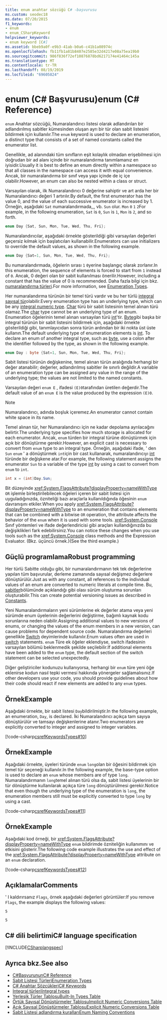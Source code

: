 ```yaml
---
title: enum anahtar sözcüğü C# -başvurusu
ms.custom: seodec18
ms.date: 07/20/2015
f1_keywords:
- enum
- enum_CSharpKeyword
helpviewer_keywords:
- enum keyword [C#]
ms.assetid: bbeb9a0f-e9b3-41ab-b0a6-c41b1a08974c
ms.openlocfilehash: fb11fb1a81b8407e2585e32d4217e08a75ea19b0
ms.sourcegitcommit: 986f836f72ef10876878bd6217174e41464c145a
ms.translationtype: MT
ms.contentlocale: tr-TR
ms.lasthandoff: 08/19/2019
ms.locfileid: "69605824"
---
```

# <a name="enum-c-reference"></a><span data-ttu-id="eebd2-102">enum (C# Başvurusu)</span><span class="sxs-lookup"><span data-stu-id="eebd2-102">enum (C# Reference)</span></span>

<span data-ttu-id="eebd2-103">`enum` Anahtar sözcüğü, Numaralandırıcı listesi olarak adlandırılan bir adlandırılmış sabitler kümesinden oluşan ayrı bir tür olan sabit listesini bildirmek için kullanılır.</span><span class="sxs-lookup"><span data-stu-id="eebd2-103">The `enum` keyword is used to declare an enumeration, a distinct type that consists of a set of named constants called the enumerator list.</span></span>

<span data-ttu-id="eebd2-104">Genellikle, ad alanındaki tüm sınıfların eşit kolaylık olmadan erişebilmesi için doğrudan bir ad alanı içinde bir numaralandırma tanımlamanız en iyisidir.</span><span class="sxs-lookup"><span data-stu-id="eebd2-104">Usually it is best to define an enum directly within a namespace so that all classes in the namespace can access it with equal convenience.</span></span> <span data-ttu-id="eebd2-105">Ancak, bir numaralandırma bir sınıf veya yapı içinde de iç içe olabilir.</span><span class="sxs-lookup"><span data-stu-id="eebd2-105">However, an enum can also be nested within a class or struct.</span></span>

<span data-ttu-id="eebd2-106">Varsayılan olarak, ilk Numaralandırıcı 0 değerine sahiptir ve art arda her bir Numaralandırıcı değeri 1 artırılır.</span><span class="sxs-lookup"><span data-stu-id="eebd2-106">By default, the first enumerator has the value 0, and the value of each successive enumerator is increased by 1.</span></span> <span data-ttu-id="eebd2-107">Örneğin, aşağıdaki `Sat` numaralandırmada,,, vb. `Sun` olur. `Mon` `0` `1` `2`</span><span class="sxs-lookup"><span data-stu-id="eebd2-107">For example, in the following enumeration, `Sat` is `0`, `Sun` is `1`, `Mon` is `2`, and so forth.</span></span>

```csharp
enum Day {Sat, Sun, Mon, Tue, Wed, Thu, Fri};
```

<span data-ttu-id="eebd2-108">Numaralandırıcılar, aşağıdaki örnekte gösterildiği gibi varsayılan değerleri geçersiz kılmak için başlatıcıları kullanabilir.</span><span class="sxs-lookup"><span data-stu-id="eebd2-108">Enumerators can use initializers to override the default values, as shown in the following example.</span></span>

```csharp
enum Day {Sat=1, Sun, Mon, Tue, Wed, Thu, Fri};
```

<span data-ttu-id="eebd2-109">Bu numaralandırmada, öğelerin sırası `1` `0`yerine başlangıç olarak zorlanır.</span><span class="sxs-lookup"><span data-stu-id="eebd2-109">In this enumeration, the sequence of elements is forced to start from `1` instead of `0`.</span></span> <span data-ttu-id="eebd2-110">Ancak, 0 değeri olan bir sabit kullanılması önerilir.</span><span class="sxs-lookup"><span data-stu-id="eebd2-110">However, including a constant that has the value of 0 is recommended.</span></span> <span data-ttu-id="eebd2-111">Daha fazla bilgi için bkz. [numaralandırma türleri](../../programming-guide/enumeration-types.md).</span><span class="sxs-lookup"><span data-stu-id="eebd2-111">For more information, see [Enumeration Types](../../programming-guide/enumeration-types.md).</span></span>

<span data-ttu-id="eebd2-112">Her numaralandırma türünün bir temel türü vardır ve bu her türlü [integral sayısal tür](../builtin-types/integral-numeric-types.md)olabilir.</span><span class="sxs-lookup"><span data-stu-id="eebd2-112">Every enumeration type has an underlying type, which can be any [integral numeric type](../builtin-types/integral-numeric-types.md).</span></span> <span data-ttu-id="eebd2-113">[Char](char.md) türü bir sabit listesinin temel alınan türü olamaz.</span><span class="sxs-lookup"><span data-stu-id="eebd2-113">The [char](char.md) type cannot be an underlying type of an enum.</span></span> <span data-ttu-id="eebd2-114">Enumeration öğelerinin temel alınan varsayılan türü [int](../builtin-types/integral-numeric-types.md)'tir. [Byte](../builtin-types/integral-numeric-types.md)gibi başka bir integral türünün bir sabit listesini bildirmek için, aşağıdaki örnekte gösterildiği gibi, tanımlayıcıdan sonra türün ardından bir iki nokta üst üste kullanın.</span><span class="sxs-lookup"><span data-stu-id="eebd2-114">The default underlying type of enumeration elements is [int](../builtin-types/integral-numeric-types.md). To declare an enum of another integral type, such as [byte](../builtin-types/integral-numeric-types.md), use a colon after the identifier followed by the type, as shown in the following example.</span></span>

```csharp
enum Day : byte {Sat=1, Sun, Mon, Tue, Wed, Thu, Fri};
```

<span data-ttu-id="eebd2-115">Sabit listesi türünün değişkenine, temel alınan türün aralığında herhangi bir değer atanabilir; değerler, adlandırılmış sabitler ile sınırlı değildir.</span><span class="sxs-lookup"><span data-stu-id="eebd2-115">A variable of an enumeration type can be assigned any value in the range of the underlying type; the values are not limited to the named constants.</span></span>

<span data-ttu-id="eebd2-116">Varsayılan değeri `enum E` , ifadesi `(E)0`tarafından üretilen değerdir.</span><span class="sxs-lookup"><span data-stu-id="eebd2-116">The default value of an `enum E` is the value produced by the expression `(E)0`.</span></span>

> [!NOTE]
> <span data-ttu-id="eebd2-117">Numaralandırıcı, adında boşluk içeremez.</span><span class="sxs-lookup"><span data-stu-id="eebd2-117">An enumerator cannot contain white space in its name.</span></span>

<span data-ttu-id="eebd2-118">Temel alınan tür, her Numaralandırıcı için ne kadar depolama ayrılacağını belirtir.</span><span class="sxs-lookup"><span data-stu-id="eebd2-118">The underlying type specifies how much storage is allocated for each enumerator.</span></span> <span data-ttu-id="eebd2-119">Ancak, `enum` türden bir integral türüne dönüştürmek için açık bir dönüştürme gerekir.</span><span class="sxs-lookup"><span data-stu-id="eebd2-119">However, an explicit cast is necessary to convert from `enum` type to an integral type.</span></span> <span data-ttu-id="eebd2-120">Örneğin, aşağıdaki ifade, ' den `Sun` `enum` ' a dönüştürmek `int`için bir cast kullanarak, numaralandırıcıyı [int](../builtin-types/integral-numeric-types.md) türünde bir değişkene atar.</span><span class="sxs-lookup"><span data-stu-id="eebd2-120">For example, the following statement assigns the enumerator `Sun` to a variable of the type [int](../builtin-types/integral-numeric-types.md) by using a cast to convert from `enum` to `int`.</span></span>

```csharp
int x = (int)Day.Sun;
```

<span data-ttu-id="eebd2-121">Bit düzeyinde <xref:System.FlagsAttribute?displayProperty=nameWithType> `OR` işlemle birleştirilebilecek öğeleri içeren bir sabit listesi için uyguladığınızda, özniteliği bazı araçlarla kullanıldığında öğesinin `enum` davranışını etkiler.</span><span class="sxs-lookup"><span data-stu-id="eebd2-121">When you apply <xref:System.FlagsAttribute?displayProperty=nameWithType> to an enumeration that contains elements that can be combined with a bitwise `OR` operation, the attribute affects the behavior of the `enum` when it is used with some tools.</span></span> <span data-ttu-id="eebd2-122"><xref:System.Console> Sınıf yöntemleri ve ifade değerlendiricisi gibi araçları kullandığınızda bu değişiklikleri fark edebilirsiniz.</span><span class="sxs-lookup"><span data-stu-id="eebd2-122">You can notice these changes when you use tools such as the <xref:System.Console> class methods and the Expression Evaluator.</span></span> <span data-ttu-id="eebd2-123">(Bkz. üçüncü örnek.)</span><span class="sxs-lookup"><span data-stu-id="eebd2-123">(See the third example.)</span></span>

## <a name="robust-programming"></a><span data-ttu-id="eebd2-124">Güçlü programlama</span><span class="sxs-lookup"><span data-stu-id="eebd2-124">Robust programming</span></span>

<span data-ttu-id="eebd2-125">Her türlü Sabitte olduğu gibi, bir numaralandırmanın tek tek değerlerine yapılan tüm başvurular, derleme zamanında sayısal değişmez değerlere dönüştürülür.</span><span class="sxs-lookup"><span data-stu-id="eebd2-125">Just as with any constant, all references to the individual values of an enum are converted to numeric literals at compile time.</span></span> <span data-ttu-id="eebd2-126">Bu, [sabitler](../../programming-guide/classes-and-structs/constants.md)bölümünde açıklandığı gibi olası sürüm oluşturma sorunları oluşturabilir.</span><span class="sxs-lookup"><span data-stu-id="eebd2-126">This can create potential versioning issues as described in [Constants](../../programming-guide/classes-and-structs/constants.md).</span></span>

<span data-ttu-id="eebd2-127">Yeni Numaralandırmaların yeni sürümlerine ek değerler atama veya yeni sürümde enum üyelerinin değerlerini değiştirme, bağımlı kaynak kodu sorunlarına neden olabilir.</span><span class="sxs-lookup"><span data-stu-id="eebd2-127">Assigning additional values to new versions of enums, or changing the values of the enum members in a new version, can cause problems for dependent source code.</span></span> <span data-ttu-id="eebd2-128">Numaralandırma değerleri genellikle [Switch](switch.md) deyimlerinde kullanılır.</span><span class="sxs-lookup"><span data-stu-id="eebd2-128">Enum values often are used in [switch](switch.md) statements.</span></span> <span data-ttu-id="eebd2-129">`enum` Türe ek öğeler eklendiyse, switch ifadesinin varsayılan bölümü beklenmedik şekilde seçilebilir.</span><span class="sxs-lookup"><span data-stu-id="eebd2-129">If additional elements have been added to the `enum` type, the default section of the switch statement can be selected unexpectedly.</span></span>

<span data-ttu-id="eebd2-130">Diğer geliştiriciler kodunuzu kullanıyorsa, herhangi bir `enum` türe yeni öğe eklenirse kodun nasıl tepki vermesi hakkında yönergeler sağlamalısınız.</span><span class="sxs-lookup"><span data-stu-id="eebd2-130">If other developers use your code, you should provide guidelines about how their code should react if new elements are added to any `enum` types.</span></span>

## <a name="example"></a><span data-ttu-id="eebd2-131">Örnek</span><span class="sxs-lookup"><span data-stu-id="eebd2-131">Example</span></span>

<span data-ttu-id="eebd2-132">Aşağıdaki örnekte, bir sabit listesi `Day`bildirilmiştir.</span><span class="sxs-lookup"><span data-stu-id="eebd2-132">In the following example, an enumeration, `Day`, is declared.</span></span> <span data-ttu-id="eebd2-133">İki Numaralandırıcı açıkça tam sayıya dönüştürülür ve tamsayı değişkenlerine atanır.</span><span class="sxs-lookup"><span data-stu-id="eebd2-133">Two enumerators are explicitly converted to integer and assigned to integer variables.</span></span>

[!code-csharp[csrefKeywordsTypes#10](~/samples/snippets/csharp/VS_Snippets_VBCSharp/csrefKeywordsTypes/CS/keywordsTypes.cs#10)]

## <a name="example"></a><span data-ttu-id="eebd2-134">Örnek</span><span class="sxs-lookup"><span data-stu-id="eebd2-134">Example</span></span>

<span data-ttu-id="eebd2-135">Aşağıdaki örnekte, üyeleri türünde `enum` `long`olan bir öğesini bildirmek için temel tür seçeneği kullanılır.</span><span class="sxs-lookup"><span data-stu-id="eebd2-135">In the following example, the base-type option is used to declare an `enum` whose members are of type `long`.</span></span> <span data-ttu-id="eebd2-136">Numaralandırmanın `long`temel alınan türü olsa da, sabit listesi üyelerinin bir tür dönüştürme kullanılarak açıkça türe `long` dönüştürülmesi gerekir.</span><span class="sxs-lookup"><span data-stu-id="eebd2-136">Notice that even though the underlying type of the enumeration is `long`, the enumeration members still must be explicitly converted to type `long` by using a cast.</span></span>

[!code-csharp[csrefKeywordsTypes#11](~/samples/snippets/csharp/VS_Snippets_VBCSharp/csrefKeywordsTypes/CS/keywordsTypes.cs#11)]

## <a name="example"></a><span data-ttu-id="eebd2-137">Örnek</span><span class="sxs-lookup"><span data-stu-id="eebd2-137">Example</span></span>

<span data-ttu-id="eebd2-138">Aşağıdaki kod örneği, bir <xref:System.FlagsAttribute?displayProperty=nameWithType> `enum` bildirimde özniteliğin kullanımını ve etkisini gösterir.</span><span class="sxs-lookup"><span data-stu-id="eebd2-138">The following code example illustrates the use and effect of the <xref:System.FlagsAttribute?displayProperty=nameWithType> attribute on an `enum` declaration.</span></span>

[!code-csharp[csrefKeywordsTypes#12](~/samples/snippets/csharp/VS_Snippets_VBCSharp/csrefKeywordsTypes/CS/keywordsTypes.cs#12)]

## <a name="comments"></a><span data-ttu-id="eebd2-139">Açıklamalar</span><span class="sxs-lookup"><span data-stu-id="eebd2-139">Comments</span></span>

<span data-ttu-id="eebd2-140">' I kaldırırsanız `Flags`, örnek aşağıdaki değerleri görüntüler:</span><span class="sxs-lookup"><span data-stu-id="eebd2-140">If you remove `Flags`, the example displays the following values:</span></span>

`5`

`5`

## <a name="c-language-specification"></a><span data-ttu-id="eebd2-141">C# dili belirtimi</span><span class="sxs-lookup"><span data-stu-id="eebd2-141">C# language specification</span></span>

[!INCLUDE[CSharplangspec](~/includes/csharplangspec-md.md)]

## <a name="see-also"></a><span data-ttu-id="eebd2-142">Ayrıca bkz.</span><span class="sxs-lookup"><span data-stu-id="eebd2-142">See also</span></span>

- [<span data-ttu-id="eebd2-143">C#Başvurunun</span><span class="sxs-lookup"><span data-stu-id="eebd2-143">C# Reference</span></span>](../index.md)
- [<span data-ttu-id="eebd2-144">Sabit Listesi Türleri</span><span class="sxs-lookup"><span data-stu-id="eebd2-144">Enumeration Types</span></span>](../../programming-guide/enumeration-types.md)
- [<span data-ttu-id="eebd2-145">C# Anahtar Sözcükleri</span><span class="sxs-lookup"><span data-stu-id="eebd2-145">C# Keywords</span></span>](index.md)
- [<span data-ttu-id="eebd2-146">Integral türleri</span><span class="sxs-lookup"><span data-stu-id="eebd2-146">Integral types</span></span>](../builtin-types/integral-numeric-types.md)
- [<span data-ttu-id="eebd2-147">Yerleşik Türler Tablosu</span><span class="sxs-lookup"><span data-stu-id="eebd2-147">Built-In Types Table</span></span>](built-in-types-table.md)
- [<span data-ttu-id="eebd2-148">Örtük Sayısal Dönüştürmeler Tablosu</span><span class="sxs-lookup"><span data-stu-id="eebd2-148">Implicit Numeric Conversions Table</span></span>](implicit-numeric-conversions-table.md)
- [<span data-ttu-id="eebd2-149">Açık Sayısal Dönüştürmeler Tablosu</span><span class="sxs-lookup"><span data-stu-id="eebd2-149">Explicit Numeric Conversions Table</span></span>](explicit-numeric-conversions-table.md)
- [<span data-ttu-id="eebd2-150">Sabit Listesi adlandırma kuralları</span><span class="sxs-lookup"><span data-stu-id="eebd2-150">Enum Naming Conventions</span></span>](../../../standard/design-guidelines/names-of-classes-structs-and-interfaces.md#naming-enumerations)

